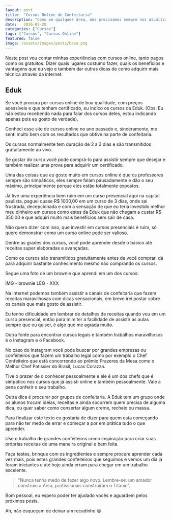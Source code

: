 ```yaml
---
layout: post
title:  "Cursos Online de Confeitaria"
description: "Como em qualquer área, nós precisamos sempre nos atualizar, e os cursos online podem nos fornecer um bom aprendizado, de uma maneira rápida, de fácil entendimento e alguns ainda fornecem a opção de um certificado no final."
date:   2016-05-20
categories: ["Cursos"]
tags: ["Cursos", "Cursos Online"]
featured: false
image: /assets/images/posts/base.png
---
```


Neste post vou contar minhas experiências com cursos online, tanto pagos como os gratuitos. Dizer quais lugares costumo fazer, quais os benefícios e vantagens que eu vejo e também dar outras dicas de como adquirir mais técnica através da internet.

## Eduk

Se você procura por cursos online de boa qualidade, com preços acessíveis e que tenham certificado, eu indico os cursos da Eduk. (Obs: Eu não estou recebendo nada para falar dos cursos deles, estou indicando apenas pois eu gosto de verdade).

Conheci esse site de cursos online no ano passado e, sinceramente, me senti muito bem com os resultados que obtive na parte de confeitaria.

Os cursos normalmente tem duração de 2 a 3 dias e são transmitidos gratuitamente ao vivo.

Se gostar do curso você pode comprá-lo para assistir sempre que desejar e também realizar uma prova para adquirir um certificado.

Uma das coisas que eu gosto muito em cursos online é que os professores sempre são simpáticos, eles sempre falam pausadamente e dão o seu máximo, principalmente porque eles estão totalmente expostos.

Já tive uma experiência bem ruim em um curso presencial aqui na capital paulista, paguei quase R$ 1000,00 em um curso de 3 dias, onde sai frustrada, decepcionada e com a sensação de que eu teria investido melhor meu dinheiro em cursos como estes da Eduk que não chegam a custar R$ 350,00 e que adquiri muito mais benefícios sem sair de casa.

Não quero dizer com isso, que investir em cursos presenciais é ruim, só quero demonstrar como um curso online pode ser valioso.

Dentre as grades dos cursos, você pode aprender desde o básico até receitas super elaboradas e avançadas.

Como os cursos são transmitidos gratuitamente antes de você comprar, dá para adquirir bastante conhecimento mesmo não comprando os cursos.

Segue uma foto de um brownie que aprendi em um dos cursos:

IMG - brownie
LEG - XXX

Na internet podemos também assistir a canais de confeitaria que fazem receitas maravilhosas com dicas sensacionais, em breve irei postar sobre os canais que mais gosto de assistir.

Eu tenho dificuldade em lembrar de detalhes de receitas quando vou em um curso presencial, então para mim ter a facilidade de assistir as aulas sempre que eu quiser, é algo que me agrada muito.

Outra fonte para encontrar cursos legais e também trabalhos maravilhosos é o Instagram e o Facebook.

No caso do Instagram você pode buscar por grandes empresas ou confeiteiros que fazem um trabalho legal como por exemplo o Chef Confeiteiro que está concorrendo ao prêmio Prazeres da Mesa como o Melhor Chef Patissier do Brasil, Lucas Corazza.

Tive o prazer de o conhecer pessoalmente e ele é um dos chefs que é simpatico nos cursos que já assisti online e também pessoalmente. Vale a pena conferir o seu trabalho.

Outra dica é procurar por grupos de confeitaria. A Eduk tem um grupo onde os alunos trocam idéias, receitas e ainda socorrem quem precisa de alguma dica, ou quer saber como consertar algum creme, recheio ou massa.

Para finalizar este texto eu gostaria de dizer para quem esta começando para não ter medo de errar e começar a por em prática tudo o que aprender.

Use o trabalho de grandes confeiteiros como inspiração para criar suas próprias receitas de uma maneira original e bem feita.

Faça testes, brinque com os ingredientes e sempre procure aprender cada vez mais, pois estes grandes confeiteiros que seguimos e vemos um dia já foram iniciantes e até hoje ainda erram para chegar em um trabalho excelente.

> “Nunca tenha medo de fazer algo novo. Lembre-se: um amador construiu a Arca, profissionais construíram o Titanic”.

Bom pessoal, eu espero poder ter ajudado vocês e aguardem pelos próximos posts.

Ah, não esqueçam de deixar um recadinho 😉

